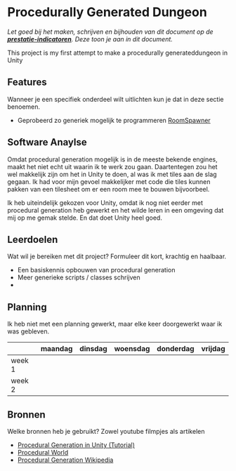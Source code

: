 ﻿# Procedurally Generated Dungeon
*Let goed bij het maken, schrijven en bijhouden van dit document op de **[prestatie-indicatoren](https://drive.google.com/drive/folders/1y8l0Zr4E8b6gYJui_pSzQaoWr-gEr6JN?usp=sharing)**. Deze toon je aan in dit document.*

This project is my first attempt to make a procedurally​ ​generated​ ​dungeon in Unity 

## Features
Wanneer je een specifiek onderdeel wilt uitlichten kun je dat in deze sectie benoemen.

- Geprobeerd zo generiek mogelijk te programmeren [RoomSpawner](https://github.com/wesleycats/PGD/blob/master/PGD%20project/Assets/Scripts/RoomSpawner.cs)

## Software Anaylse 
Omdat procedural generation mogelijk is in de meeste bekende engines, maakt het niet echt uit waarin ik te werk zou gaan. Daartentegen zou het wel makkelijk zijn om het in Unity te doen, al was ik met tiles aan de slag gegaan. Ik had voor mijn gevoel makkelijker met code die tiles kunnen pakken van een tilesheet om er een room mee te bouwen bijvoorbeel.

Ik heb uiteindelijk gekozen voor Unity, omdat ik nog niet eerder met procedural generation heb gewerkt en het wilde leren in een omgeving dat mij op me gemak stelde. En dat doet Unity heel goed.

## Leerdoelen 
Wat wil je bereiken met dit project? Formuleer dit kort, krachtig en haalbaar.
- Een basiskennis opbouwen van procedural generation
- Meer generieke scripts / classes schrijven
- 

## Planning 
Ik heb niet met een planning gewerkt, maar elke keer doorgewerkt waar ik was gebleven.

| | maandag | dinsdag | woensdag | donderdag | vrijdag |
| --- | --- | --- | --- | --- | --- |
|week 1 |
|week 2 |

## Bronnen
Welke bronnen heb je gebruikt? Zowel youtube filmpjes als artikelen

- [Procedural Generation in Unity (Tutorial)](https://www.youtube.com/watch?v=nADIYwgKHv4)
- [Procedural World](http://procworld.blogspot.com/2017/06/unity-versus-unreal.html)
- [Procedural Generation Wikipedia](https://nl.wikipedia.org/wiki/Procedurele_generatie)
